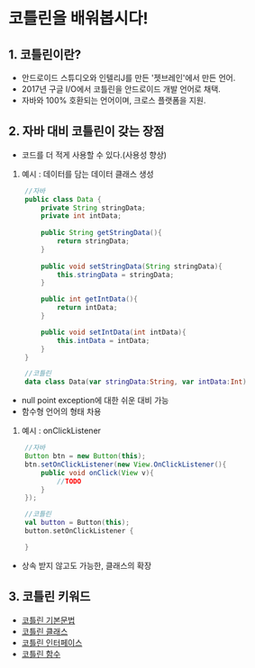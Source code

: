 # 코틀린을 배워봅시다!

## 1. 코틀린이란?
- 안드로이드 스튜디오와 인텔리J를 만든 '젯브레인'에서 만든 언어.
- 2017년 구글 I/O에서 코틀린을 안드로이드 개발 언어로 채택.
- 자바와 100% 호환되는 언어이며, 크로스 플랫폼을 지원.

## 2. 자바 대비 코틀린이 갖는 장점
- 코드를 더 적게 사용할 수 있다.(사용성 향상)
 1) 예시 : 데이터를 담는 데이터 클래스 생성
```java
    //자바
    public class Data {
        private String stringData;
        private int intData;
        
        public String getStringData(){
            return stringData;
        }
        
        public void setStringData(String stringData){
            this.stringData = stringData;
        }

        public int getIntData(){
            return intData;
        }

        public void setIntData(int intData){
            this.intData = intData;
        }
    }
```
```kotlin
    //코틀린
    data class Data(var stringData:String, var intData:Int)
```
- null point exception에 대한 쉬운 대비 가능
- 함수형 언어의 형태 차용
1) 예시 : onClickListener
```java
    //자바
    Button btn = new Button(this);
    btn.setOnClickListener(new View.OnClickListener(){
        public void onClick(View v){
            //TODO
        }
    });
```
```kotlin
    //코틀린
    val button = Button(this);
    button.setOnClickListener {

    }
```
- 상속 받지 않고도 가능한, 클래스의 확장

## 3. 코틀린 키워드 
 - [코틀린 기본문법](http://github.com/pleasantlife/SayHelloToKotlin/blob/master/kotlin_basic_syntax.md)
 - [코틀린 클래스](http://github.com/pleasantlife/SayHelloToKotlin/blob/master/kotlin_class.md)
 - [코틀린 인터페이스](http://github.com/pleasantlife/SayHelloToKotlin/blob/master/kotlin_interface.md)
 - [코틀린 함수](http://github.com/pleasantlife/SayHelloToKotlin/blob/master/kotlin_function.md)